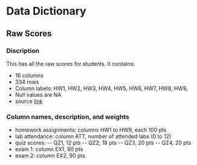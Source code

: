 
Data Dictionary
===============

Raw Scores
----------------------

### Discription

This has all the raw scores for students. It contains:

-   16 columns
-   334 rows
-   Column labels: HW1, HW2, HW3, HW4, HW5, HW6, HW7, HW8, HW9, 
-   Null values are NA
-   source [link](https://github.com/ucb-stat133/stat133-fall-2017/blob/master/data/rawscores.csv)

### Column names, description, and weights

- homework assignments: columns HW1 to HW9, each 100 pts
- lab attendance: column ATT, number of attended labs (0 to 12)
- quiz scores:
-- QZ1, 12 pts
-- QZ2, 18 pts
-- QZ3, 20 pts
-- QZ4, 20 pts
- exam 1: column EX1, 80 pts
- exam 2: column EX2, 90 pts
